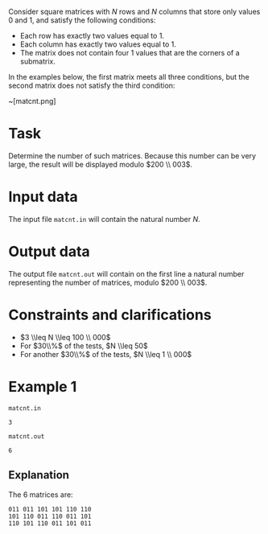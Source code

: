 Consider square matrices with $N$ rows and $N$ columns that store only values $0$ and $1$, and satisfy the following conditions:

* Each row has exactly two values equal to $1$.
* Each column has exactly two values equal to $1$.
* The matrix does not contain four $1$ values that are the corners of a submatrix.

In the examples below, the first matrix meets all three conditions, but the second matrix does not satisfy the third condition:

~[matcnt.png]

# Task
Determine the number of such matrices. Because this number can be very large, the result will be displayed modulo $200 \\ 003$.

# Input data

The input file `matcnt.in` will contain the natural number $N$.

# Output data

The output file `matcnt.out` will contain on the first line a natural number representing the number of matrices, modulo $200 \\ 003$.

# Constraints and clarifications

* $3 \\leq N \\leq 100 \\ 000$
* For $30\\%$ of the tests, $N \\leq 50$
* For another $30\\%$ of the tests, $N \\leq 1 \\ 000$

# Example 1

`matcnt.in`
```
3
```

`matcnt.out`
```
6
```

## Explanation

The $6$ matrices are:

```
011 011 101 101 110 110
101 110 011 110 011 101
110 101 110 011 101 011
